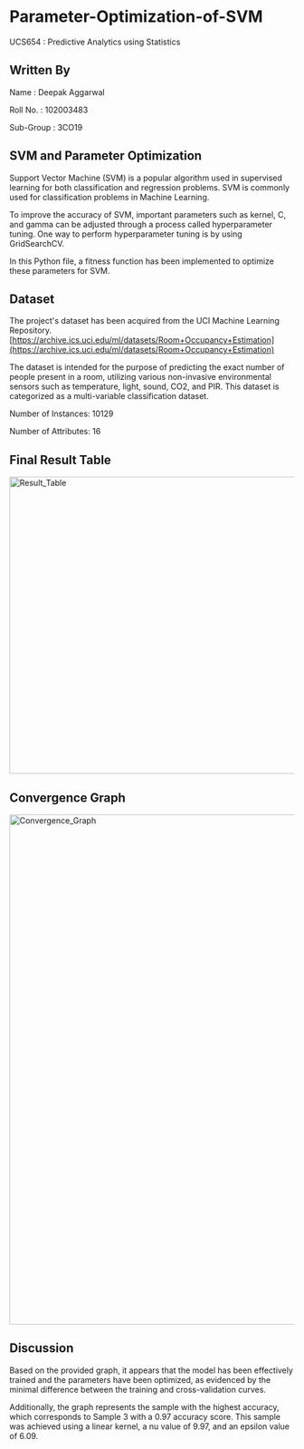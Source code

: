 # Parameter-Optimization-of-SVM
UCS654 : Predictive Analytics using Statistics

## Written By
Name : Deepak Aggarwal
  
Roll No. : 102003483

Sub-Group : 3CO19

## SVM and Parameter Optimization

Support Vector Machine (SVM) is a popular algorithm used in supervised learning for both classification and regression problems. SVM is commonly used for classification problems in Machine Learning.

To improve the accuracy of SVM, important parameters such as kernel, C, and gamma can be adjusted through a process called hyperparameter tuning. One way to perform hyperparameter tuning is by using GridSearchCV.

In this Python file, a fitness function has been implemented to optimize these parameters for SVM.

## Dataset
The project's dataset has been acquired from the UCI Machine Learning Repository.
[https://archive.ics.uci.edu/ml/datasets/Room+Occupancy+Estimation](https://archive.ics.uci.edu/ml/datasets/Room+Occupancy+Estimation)

The dataset is intended for the purpose of predicting the exact number of people present in a room, utilizing various non-invasive environmental sensors such as temperature, light, sound, CO2, and PIR. This dataset is categorized as a multi-variable classification dataset.

Number of Instances: 10129

Number of Attributes: 16

## Final Result Table

<img width="524" alt="Result_Table" src="https://user-images.githubusercontent.com/79132054/233189666-07d88181-bbee-4e59-aedf-6a2e11907c47.png">


## Convergence Graph

<img width="900" alt="Convergence_Graph" src="https://user-images.githubusercontent.com/79132054/233189731-c8a1acdd-b6a1-471d-93da-a17e73898c18.png">


## Discussion
Based on the provided graph, it appears that the model has been effectively trained and the parameters have been optimized, as evidenced by the minimal difference between the training and cross-validation curves.

Additionally, the graph represents the sample with the highest accuracy, which corresponds to Sample 3 with a 0.97 accuracy score. This sample was achieved using a linear kernel, a nu value of 9.97, and an epsilon value of 6.09.


